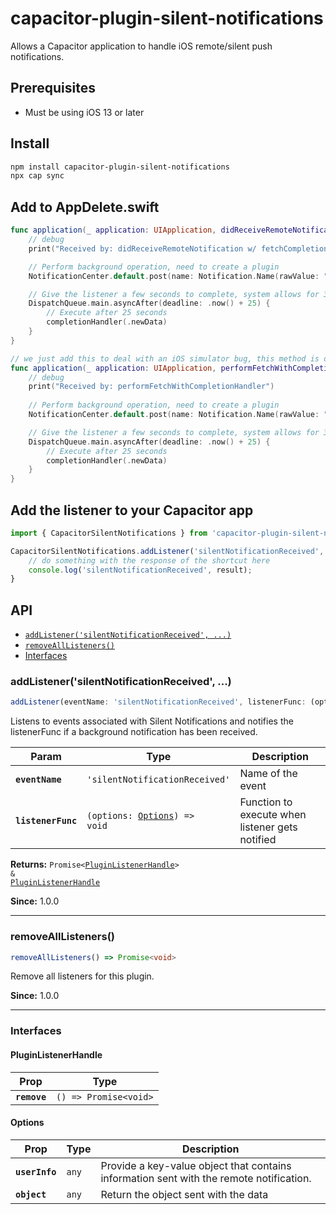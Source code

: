 # capacitor-plugin-silent-notifications

Allows a Capacitor application to handle iOS remote/silent push notifications.

## Prerequisites
- Must be using iOS 13 or later

## Install

```bash
npm install capacitor-plugin-silent-notifications
npx cap sync
```

## Add to AppDelete.swift
```swift
func application(_ application: UIApplication, didReceiveRemoteNotification userInfo: [AnyHashable : Any], fetchCompletionHandler completionHandler: @escaping (UIBackgroundFetchResult) -> Void) {
    // debug
    print("Received by: didReceiveRemoteNotification w/ fetchCompletionHandler")

    // Perform background operation, need to create a plugin
    NotificationCenter.default.post(name: Notification.Name(rawValue: "silentNotificationReceived"), object: nil, userInfo: userInfo)

    // Give the listener a few seconds to complete, system allows for 30 - we give 25. The system will kill this after 30 seconds.
    DispatchQueue.main.asyncAfter(deadline: .now() + 25) {
        // Execute after 25 seconds
        completionHandler(.newData)
    }
}

// we just add this to deal with an iOS simulator bug, this method is deprecated as of iOS 13
func application(_ application: UIApplication, performFetchWithCompletionHandler completionHandler: @escaping (UIBackgroundFetchResult) -> Void) {
    // debug
    print("Received by: performFetchWithCompletionHandler")
    
    // Perform background operation, need to create a plugin
    NotificationCenter.default.post(name: Notification.Name(rawValue: "silentNotificationReceived"), object: nil, userInfo: nil)

    // Give the listener a few seconds to complete, system allows for 30 - we give 25. The system will kill this after 30 seconds.
    DispatchQueue.main.asyncAfter(deadline: .now() + 25) {
        // Execute after 25 seconds
        completionHandler(.newData)
    }
}
```

## Add the listener to your Capacitor app
```typescript
import { CapacitorSilentNotifications } from 'capacitor-plugin-silent-notifications'

CapacitorSilentNotifications.addListener('silentNotificationReceived', async (result) => {
    // do something with the response of the shortcut here
    console.log('silentNotificationReceived', result);
}
```

## API

<docgen-index>

* [`addListener('silentNotificationReceived', ...)`](#addlistenersilentnotificationreceived)
* [`removeAllListeners()`](#removealllisteners)
* [Interfaces](#interfaces)

</docgen-index>

<docgen-api>
<!--Update the source file JSDoc comments and rerun docgen to update the docs below-->

### addListener('silentNotificationReceived', ...)

```typescript
addListener(eventName: 'silentNotificationReceived', listenerFunc: (options: Options) => void) => Promise<PluginListenerHandle> & PluginListenerHandle
```

Listens to events associated with Silent Notifications
and notifies the listenerFunc if a background notification has been received.

| Param              | Type                                                              | Description                                     |
| ------------------ | ----------------------------------------------------------------- | ----------------------------------------------- |
| **`eventName`**    | <code>'silentNotificationReceived'</code>                         | Name of the event                               |
| **`listenerFunc`** | <code>(options: <a href="#options">Options</a>) =&gt; void</code> | Function to execute when listener gets notified |

**Returns:** <code>Promise&lt;<a href="#pluginlistenerhandle">PluginListenerHandle</a>&gt; & <a href="#pluginlistenerhandle">PluginListenerHandle</a></code>

**Since:** 1.0.0

--------------------


### removeAllListeners()

```typescript
removeAllListeners() => Promise<void>
```

Remove all listeners for this plugin.

**Since:** 1.0.0

--------------------


### Interfaces


#### PluginListenerHandle

| Prop         | Type                                      |
| ------------ | ----------------------------------------- |
| **`remove`** | <code>() =&gt; Promise&lt;void&gt;</code> |


#### Options

| Prop           | Type             | Description                                                                             |
| -------------- | ---------------- | --------------------------------------------------------------------------------------- |
| **`userInfo`** | <code>any</code> | Provide a key-value object that contains information sent with the remote notification. |
| **`object`**   | <code>any</code> | Return the object sent with the data                                                    |

</docgen-api>
